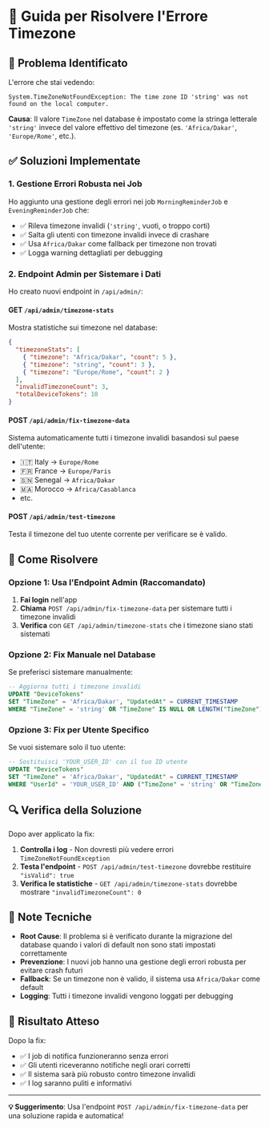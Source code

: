 # 🔧 Guida per Risolvere l'Errore Timezone

## 🚨 Problema Identificato

L'errore che stai vedendo:
```
System.TimeZoneNotFoundException: The time zone ID 'string' was not found on the local computer.
```

**Causa**: Il valore `TimeZone` nel database è impostato come la stringa letterale `'string'` invece del valore effettivo del timezone (es. `'Africa/Dakar'`, `'Europe/Rome'`, etc.).

## ✅ Soluzioni Implementate

### 1. **Gestione Errori Robusta nei Job**
Ho aggiunto una gestione degli errori nei job `MorningReminderJob` e `EveningReminderJob` che:
- ✅ Rileva timezone invalidi (`'string'`, vuoti, o troppo corti)
- ✅ Salta gli utenti con timezone invalidi invece di crashare
- ✅ Usa `Africa/Dakar` come fallback per timezone non trovati
- ✅ Logga warning dettagliati per debugging

### 2. **Endpoint Admin per Sistemare i Dati**
Ho creato nuovi endpoint in `/api/admin/`:

#### **GET** `/api/admin/timezone-stats`
Mostra statistiche sui timezone nel database:
```json
{
  "timezoneStats": [
    { "timezone": "Africa/Dakar", "count": 5 },
    { "timezone": "string", "count": 3 },
    { "timezone": "Europe/Rome", "count": 2 }
  ],
  "invalidTimezoneCount": 3,
  "totalDeviceTokens": 10
}
```

#### **POST** `/api/admin/fix-timezone-data`
Sistema automaticamente tutti i timezone invalidi basandosi sul paese dell'utente:
- 🇮🇹 Italy → `Europe/Rome`
- 🇫🇷 France → `Europe/Paris`
- 🇸🇳 Senegal → `Africa/Dakar`
- 🇲🇦 Morocco → `Africa/Casablanca`
- etc.

#### **POST** `/api/admin/test-timezone`
Testa il timezone del tuo utente corrente per verificare se è valido.

## 🚀 Come Risolvere

### Opzione 1: Usa l'Endpoint Admin (Raccomandato)
1. **Fai login** nell'app
2. **Chiama** `POST /api/admin/fix-timezone-data` per sistemare tutti i timezone invalidi
3. **Verifica** con `GET /api/admin/timezone-stats` che i timezone siano stati sistemati

### Opzione 2: Fix Manuale nel Database
Se preferisci sistemare manualmente:

```sql
-- Aggiorna tutti i timezone invalidi
UPDATE "DeviceTokens" 
SET "TimeZone" = 'Africa/Dakar', "UpdatedAt" = CURRENT_TIMESTAMP
WHERE "TimeZone" = 'string' OR "TimeZone" IS NULL OR LENGTH("TimeZone") < 3;
```

### Opzione 3: Fix per Utente Specifico
Se vuoi sistemare solo il tuo utente:

```sql
-- Sostituisci 'YOUR_USER_ID' con il tuo ID utente
UPDATE "DeviceTokens" 
SET "TimeZone" = 'Africa/Dakar', "UpdatedAt" = CURRENT_TIMESTAMP
WHERE "UserId" = 'YOUR_USER_ID' AND ("TimeZone" = 'string' OR "TimeZone" IS NULL);
```

## 🔍 Verifica della Soluzione

Dopo aver applicato la fix:

1. **Controlla i log** - Non dovresti più vedere errori `TimeZoneNotFoundException`
2. **Testa l'endpoint** - `POST /api/admin/test-timezone` dovrebbe restituire `"isValid": true`
3. **Verifica le statistiche** - `GET /api/admin/timezone-stats` dovrebbe mostrare `"invalidTimezoneCount": 0`

## 📝 Note Tecniche

- **Root Cause**: Il problema si è verificato durante la migrazione del database quando i valori di default non sono stati impostati correttamente
- **Prevenzione**: I nuovi job hanno una gestione degli errori robusta per evitare crash futuri
- **Fallback**: Se un timezone non è valido, il sistema usa `Africa/Dakar` come default
- **Logging**: Tutti i timezone invalidi vengono loggati per debugging

## 🎯 Risultato Atteso

Dopo la fix:
- ✅ I job di notifica funzioneranno senza errori
- ✅ Gli utenti riceveranno notifiche negli orari corretti
- ✅ Il sistema sarà più robusto contro timezone invalidi
- ✅ I log saranno puliti e informativi

---

**💡 Suggerimento**: Usa l'endpoint `POST /api/admin/fix-timezone-data` per una soluzione rapida e automatica!
